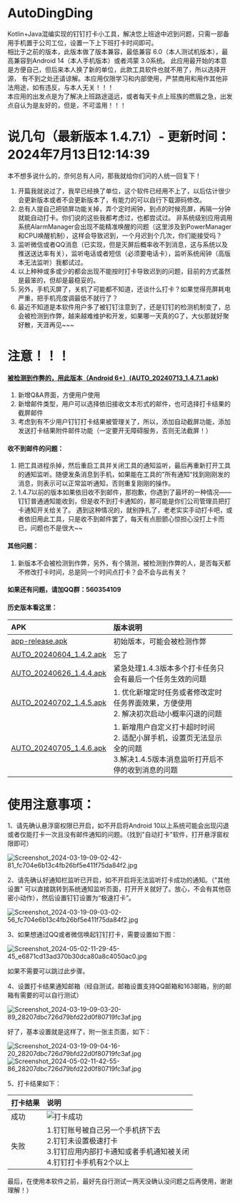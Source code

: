 # AutoDingDing

Kotlin+Java混编实现的钉钉打卡小工具，解决您上班途中迟到问题，只需一部备用手机置于公司工位，设置一下上下班打卡时间即可。  
相比于之前的版本，此版本做了版本兼容，最低兼容 6.0（本人测试机版本），最高兼容到Android 14（本人手机版本）或者鸿蒙
3.0系统。 此应用最开始的本意是方便自己，但后来本人换了新的单位，此款工具软件也就不用了，所以选择开源，
有不到之处还请谅解。本应用仅限学习和内部使用，严禁商用和用作其他非法用途，如有违反，与本人无关！！！  
本应用的出发点是为了解决上班路途遥远，或者每天卡点上班族的燃眉之急，出发点自认为是友好的，但是，不可滥用！！！

# 说几句（最新版本 1.4.7.1）- 更新时间：2024年7月13日12:14:39

本不想多说什么的，奈何总有人问，那我就给你们问的人统一回复下！

1. 开篇我就说过了，我早已经换了单位，这个软件已经用不上了，以后估计很少会更新版本或者不会更新版本了，有能力的可以自行下载源码修改。
2. 总有人提自己把锁屏功能关掉，弄个定时闹钟，到点的时候亮屏，再隔一分钟就能自动打卡。你们说的这些我都考虑过，也都尝试过。 非系统级别应用调用系统AlarmManager会出现不能精准唤醒的问题（这里涉及到PowerManager和CPU唤醒机制），这样会导致迟到，一个月迟到个几次，你们能接受吗？
3. 监听微信或者QQ消息（已实现，但是灭屏后概率收不到消息，这与系统以及推送送达率有关），监听电话或者短信（必须要电话卡），监听系统闹钟（高版本无法监听）我都试过。
4. 以上种种或多或少的都会出现不能按时打卡导致迟到的问题，目前的方式虽然是最笨的，但却是最稳妥的。
5. 另外，手机灭屏了，关机了可能都不知道，还谈什么打卡？如果觉得亮屏耗电严重，把手机亮度调最低不就行了？
6. 最近不知道是本软件用户多了被钉钉注意到了，还是钉钉的检测机制变了，总会被检测到作弊，越来越难维护和开发，如果哪一天真的G了，大伙那就好聚好散，天涯再见~~~

# 注意！！！

#### [被检测到作弊的，用此版本（Android 6+）(AUTO_20240713_1.4.7.1.apk)](apk/auto/release/AUTO_20240713_1.4.7.1.apk)

1. 新增Q&A界面，方便用户使用
2. 新增邮件类型，用户可以选择依旧接收文本形式的邮件，也可选择打卡结果的截屏邮件
3. 考虑到有不少用户钉钉打卡结果被管理关了，所以，添加自动截屏功能，添加发送打卡结果附件邮件功能（一定要开无障碍服务，否则无法截屏！）

#### 收不到邮件的问题：

1. 把工具进程杀掉，然后重启工具并关闭工具的通知监听，最后再重新打开工具的通知监听。随便发条消息到手机，如果能在工具的”所有通知“找到刚刚发的消息，则表示可以正常监听通知，否则重复刚刚的操作。
2. 1.4.7以前的版本如果依旧收不到邮件，那抱歉，你遇到了最坏的一种情况——钉钉普通通知能收到，但是收不到打卡通知的，那可能是你们公司管理员把打卡通知开关给关了。
   遇到这种情况的，就别挣扎了，老老实实手动打卡吧，或者依旧用此工具，只是收不到邮件罢了，每天有点胆颤心惊担心没打上卡而已，问题也不是很大~~

#### 其他问题：

1. 新版本不会被检测到作弊，另外，有个猜测，被检测到作弊的人，是否每天都不修改打卡时间，总是同一个时间点打卡？会不会与此有关？

#### 如果还有问题，请加QQ群：560354109

#### 历史版本看这里：

| APK                                                            | 版本说明                                                                        |
|:---------------------------------------------------------------|:----------------------------------------------------------------------------|
| [app-release.apk](apk/history/app-release.apk)                 | 初始版本，可能会被检测作弊                                                               |
| [AUTO_20240604_1.4.2.apk](apk/history/AUTO_20240604_1.4.2.apk) | 忘了                                                                          |
| [AUTO_20240626_1.4.4.apk](apk/history/AUTO_20240626_1.4.4.apk) | 紧急处理1.4.3版本多个打卡任务只会有最后一个任务生效的问题                                             |
| [AUTO_20240702_1.4.5.apk](apk/history/AUTO_20240702_1.4.5.apk) | 1. 优化新增定时任务或者修改定时任务界面效果，方便使用<br/>2. 解决初次启动小概率闪退的问题                          |
| [AUTO_20240705_1.4.6.apk](apk/history/AUTO_20240705_1.4.6.apk) | 1. 新增用户自定义打卡超时时间<br/>2. 适配小屏手机，设置页无法显示全的问题<br/>3.解决1.4.5版本消息监听打开后不停的收到消息的问题 |

# 使用注意事项：

1、请先确认悬浮窗权限已开启，如不开启将Android
10以上系统可能会出现闪退或者仅能打卡一次且没有邮件通知的问题。（找到"自动打卡"软件，打开悬浮窗权限即可）

![Screenshot_2024-03-19-09-02-42-81_fc704e6b13c4fb26bf5e411f75da84f2.jpg](appImage/Screenshot_2024-03-19-09-02-42-81_fc704e6b13c4fb26bf5e411f75da84f2.jpg)

2、请先确认好通知栏监听已开启，如不开启将无法监听打卡成功的通知。（"其他设置"
可以直接跳转到系统通知监听页面，打开开关就好了。放心，不会有其他窃密小动作），然后设置钉钉设置为“极速打卡”。

![Screenshot_2024-03-19-09-03-02-56_fc704e6b13c4fb26bf5e411f75da84f2.jpg](appImage/Screenshot_2024-03-19-09-03-02-56_fc704e6b13c4fb26bf5e411f75da84f2.jpg)

3、如果想通过QQ或者微信唤起钉钉打卡，需要设置如下图：

![Screenshot_2024-05-02-11-29-45-45_e6871cd13ad370b30dca80a8c4050ac0.jpg](appImage/Screenshot_2024-05-02-11-29-45-45_e6871cd13ad370b30dca80a8c4050ac0.jpg)

如果不需要可以跳过此步骤。

4、设置打卡结果通知邮箱（经自测试，邮箱设置支持QQ邮箱和163邮箱，别的邮箱有需要的可以自行测试）

![Screenshot_2024-03-19-09-03-20-89_28207dbc726d79bfd22d0f80719fc3af.jpg](appImage/Screenshot_2024-03-19-09-03-20-89_28207dbc726d79bfd22d0f80719fc3af.jpg)

好了，基本设置就是这样了，附一张主页面，如下：

![Screenshot_2024-03-19-09-04-16-20_28207dbc726d79bfd22d0f80719fc3af.jpg](appImage/Screenshot_2024-03-19-09-04-16-20_28207dbc726d79bfd22d0f80719fc3af.jpg)
![Screenshot_2024-05-02-11-42-55-86_28207dbc726d79bfd22d0f80719fc3af.jpg](appImage/Screenshot_2024-05-02-11-42-55-86_28207dbc726d79bfd22d0f80719fc3af.jpg)

5、打卡结果如下：

| 打卡结果 | 说明                                                                                  |
|:-----|:------------------------------------------------------------------------------------|
| 成功   | ![打卡成功](appImage/6.png)                                                             |
| 失败   | 1.钉钉账号被自己另一个手机挤下去 <br/> 2.钉钉未设置极速打卡 <br/> 3.钉钉应用内部打卡通知或者手机通知被关闭 <br/> 4.钉钉打卡手机有2个以上 |

最后，在使用本软件之前，最好先自行测试一两天没确认没问题之后再使用，谢谢理解！）
